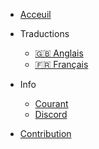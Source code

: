 - [Acceuil](/fr)
- Traductions
  - [:uk: Anglais](/)
  - [:fr: Français](/fr/)

- Info
  - [Courant](inspirations.md)
  - [Discord](https://discord.gg/dbY9xSuK)
- [Contribution](https://istic.computer-engineering.tech/#/contributions)
